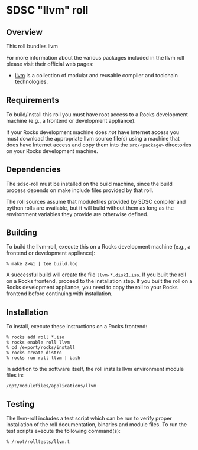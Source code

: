 # SDSC "llvm" roll

## Overview

This roll bundles llvm

For more information about the various packages included in the llvm roll please visit their official web pages:


- <a href="http://llvm.org" target="_blank">llvm</a> is a collection of modular and reusable compiler and toolchain technologies.
## Requirements

To build/install this roll you must have root access to a Rocks development
machine (e.g., a frontend or development appliance).

If your Rocks development machine does *not* have Internet access you must
download the appropriate llvm source file(s) using a machine that does
have Internet access and copy them into the `src/<package>` directories on your
Rocks development machine.


## Dependencies

The sdsc-roll must be installed on the build machine, since the build process
depends on make include files provided by that roll.

The roll sources assume that modulefiles provided by SDSC compiler and python
rolls are available, but it will build without them as long as the environment
variables they provide are otherwise defined.


## Building

To build the llvm-roll, execute this on a Rocks development
machine (e.g., a frontend or development appliance):

```shell
% make 2>&1 | tee build.log
```

A successful build will create the file `llvm-*.disk1.iso`.  If you built
the roll on a Rocks frontend, proceed to the installation step. If you built the
roll on a Rocks development appliance, you need to copy the roll to your Rocks
frontend before continuing with installation.


## Installation

To install, execute these instructions on a Rocks frontend:

```shell
% rocks add roll *.iso
% rocks enable roll llvm
% cd /export/rocks/install
% rocks create distro
% rocks run roll llvm | bash
```

In addition to the software itself, the roll installs llvm environment
module files in:

```shell
/opt/modulefiles/applications/llvm
```


## Testing

The llvm-roll includes a test script which can be run to verify proper
installation of the roll documentation, binaries and module files. To
run the test scripts execute the following command(s):

```shell
% /root/rolltests/llvm.t 
```

